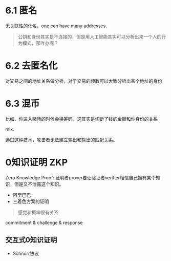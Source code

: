 # 6.1 匿名

无关联性的化名。one can have many addresses.

> 公钥和身份其实是不连接的，但是用人工智能其实可以分析出来一个人的行为模式，那咋办呢？

# 6.2 去匿名化

对交易之间的地址关系做分析，对于交易的频数可以大致分析出某个地址的身份

# 6.3 混币

比如，你进入赌场的时候会换筹码，这其实是切断了钱的金额和你身份的关系

mix.

通过这种技术，攻击者无法建立输出和输出的匹配关系。

# 0知识证明 ZKP

Zero Knowledge Proof: 证明者prover要让验证者verifier相信自己拥有某个知识，但是又不泄露这个知识。

- 阿里巴巴
- 三着色方案的证明

> 感觉和概率很有关系

commitment & challenge & response

## 交互式0知识证明

- Schnorr协议